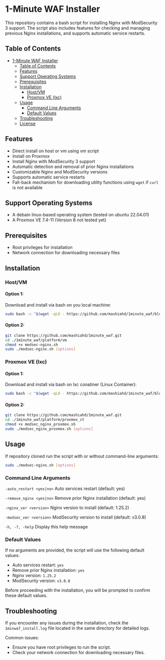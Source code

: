# 1-Minute WAF Installer

This repository contains a bash script for installing Nginx with ModSecurity 3 support. The script also includes features for checking and managing previous Nginx installations, and supports automatic service restarts.

## Table of Contents

- [1-Minute WAF Installer](#1-minute-waf-installer)
  - [Table of Contents](#table-of-contents)
  - [Features](#features)
  - [Support Operating Systems](#support-operating-systems)
  - [Prerequisites](#prerequisites)
  - [Installation](#installation)
    - [Host/VM](#hostvm)
    - [Proxmox VE (lxc)](#proxmox-ve-lxc)
  - [Usage](#usage)
    - [Command Line Arguments](#command-line-arguments)
    - [Default Values](#default-values)
  - [Troubleshooting](#troubleshooting)
  - [License](https://github.com/mashiahd/1minute_waf/blob/main/LICENSE)

## Features

- Direct install on host or vm using vm script
- Install on Proxmox 
- Install Nginx with ModSecurity 3 support
- Automatic detection and removal of prior Nginx installations
- Customizable Nginx and ModSecurity versions
- Supports automatic service restarts
- Fall-back mechanism for downloading utility functions using `wget` if `curl` is not available

## Support Operating Systems

- A debain linux-based operating system (tested on ubuntu 22.04.01)
- A Proxmox VE 7.4-11 (Version 8 not tested yet)

## Prerequisites

- Root privileges for installation
- Network connection for downloading necessary files

## Installation

### Host/VM

#### Option 1:
Download and install via bash on you local machine:

```bash
sudo bash -c "$(wget -qLO - https://github.com/mashiahd/1minute_waf/blob/main/platform/vm/modsec-nginx.sh)"
```

#### Option 2:
```bash
git clone https://github.com/mashiahd/1minute_waf.git
cd ./1minute_waf/platform/vm
chmod +x modsec-nginx.sh
sudo ./modsec-nginx.sh [options]
```

### Proxmox VE (lxc)

#### Option 1:
Download and install via bash on lxc conatiner (Linux Container):

```bash
sudo bash -c "$(wget -qLO - https://github.com/mashiahd/1minute_waf/blob/main/platform/proxmox_ct/modsec_nginx_proxmox.sh)"
```

#### Option 2:
```bash
git clone https://github.com/mashiahd/1minute_waf.git
cd ./1minute_waf/platform/proxmox_ct
chmod +x modsec_nginx_proxmox.sh
sudo ./modsec_nginx_proxmox.sh [options]
```

## Usage
If repository cloned run the script with or without command-line arguments:

```bash
sudo ./modsec-nginx.sh [options]
```

### Command Line Arguments
`-auto_restart <yes|no>`     Auto services restart (default: yes)

`-remove_nginx <yes|no>`     Remove prior Nginx installation (default: yes)

`-nginx_ver <version>`       Nginx version to install (default: 1.25.2)

`-modsec_ver <version>`      ModSecurity version to install (default: v3.0.8)

`-h, -?, -help`              Display this help message

### Default Values
If no arguments are provided, the script will use the following default values:
- Auto services restart: `yes`
- Remove prior Nginx installation: `yes`
- Nginx version: `1.25.2`
- ModSecurity version: `v3.0.8`

Before proceeding with the installation, you will be prompted to confirm these default values.

## Troubleshooting
If you encounter any issues during the installation, check the `1minwaf_install.log` file located in the same directory for detailed logs.

Common issues:
- Ensure you have root privileges to run the script.
- Check your network connection for downloading necessary files.



